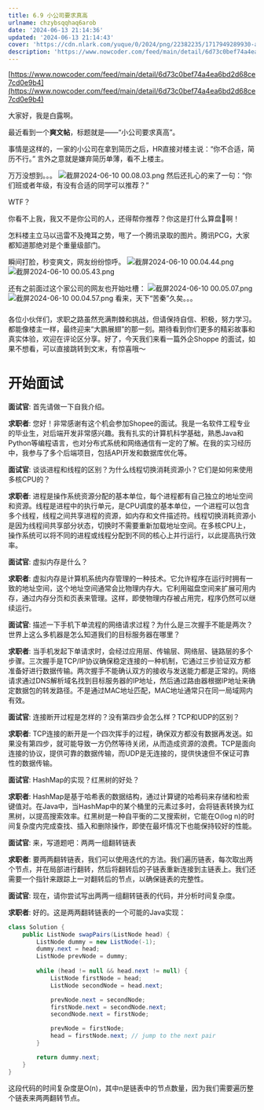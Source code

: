 ```yaml
---
title: 6.9 小公司要求真高
urlname: chzybsqqhaq6arob
date: '2024-06-13 21:14:36'
updated: '2024-06-13 21:14:43'
cover: 'https://cdn.nlark.com/yuque/0/2024/png/22382235/1717949289930-a385e4b9-6963-4802-95a9-0d0351f39960.png'
description: 'https://www.nowcoder.com/feed/main/detail/6d73c0bef74a4ea6bd2d68ce7cd0e9b4大家好，我是白露啊。最近看到一个爽文帖，标题就是——“小公司要求真高”。事情是这样的，一家的小公司在拿到简历之后，HR直接对楼主说：“你不合适，简...'
---
```

[https://www.nowcoder.com/feed/main/detail/6d73c0bef74a4ea6bd2d68ce7cd0e9b4](https://www.nowcoder.com/feed/main/detail/6d73c0bef74a4ea6bd2d68ce7cd0e9b4)

大家好，我是白露啊。

最近看到一个**爽文帖**，标题就是——“小公司要求真高”。

事情是这样的，一家的小公司在拿到简历之后，HR直接对楼主说：“你不合适，简历不行。” 言外之意就是嫌弃简历单薄，看不上楼主。

万万没想到。。。
![截屏2024-06-10 00.08.03.png](https://oss1.aistar.cool/elog-offer-now/3f23d011d5af33a5ed8f80a445c8c814.png)
然后还扎心的来了一句：“你们班或者年级，有没有合适的同学可以推荐？”

WTF？

你看不上我，我又不是你公司的人，还得帮你推荐？你这是打什么算盘🧮啊！

怎料楼主立马以迅雷不及掩耳之势，甩了一个腾讯录取的图片。腾讯PCG，大家都知道那绝对是个重量级部门。

瞬间打脸，秒变爽文，网友纷纷惊呼。
![截屏2024-06-10 00.04.44.png](https://oss1.aistar.cool/elog-offer-now/029bb6c6e0f53fff2bebd6bab41b6cd9.png)
![截屏2024-06-10 00.05.43.png](https://oss1.aistar.cool/elog-offer-now/e90562d9ae89396d267b687558e3ed62.png)

还有之前面过这个家公司的网友也开始吐槽：
![截屏2024-06-10 00.05.07.png](https://oss1.aistar.cool/elog-offer-now/1e10f77a96f1d3facb133e8fb2c80aee.png)
![截屏2024-06-10 00.04.57.png](https://oss1.aistar.cool/elog-offer-now/574abc5791f270d6a660d17c711827ba.png)
看来，天下“苦秦”久矣。。。
### 
各位小伙伴们，求职之路虽然充满荆棘和挑战，但请保持自信、积极，努力学习。都能像楼主一样，最终迎来“大鹏展翅”的那一刻。期待看到你们更多的精彩故事和真实体验，欢迎在评论区分享。好了，今天我们来看一篇外企Shoppe 的面试，如果不想看，可以直接跳转到文末，有惊喜哦～
# 开始面试
**面试官**: 首先请做一下自我介绍。 

**求职者**: 您好！非常感谢有这个机会参加Shopee的面试。我是一名软件工程专业的毕业生，对后端开发非常感兴趣。我有扎实的计算机科学基础，熟悉Java和Python等编程语言，也对分布式系统和网络通信有一定的了解。在我的实习经历中，我参与了多个后端项目，包括API开发和数据库优化等。 

**面试官**: 谈谈进程和线程的区别？为什么线程切换消耗资源小？它们是如何来使用多核CPU的？ 

**求职者**: 进程是操作系统资源分配的基本单位，每个进程都有自己独立的地址空间和资源。线程是进程中的执行单元，是CPU调度的基本单位，一个进程可以包含多个线程，线程之间共享进程的资源，如内存和文件描述符。线程切换消耗资源小是因为线程间共享部分状态，切换时不需要重新加载地址空间。在多核CPU上，操作系统可以将不同的进程或线程分配到不同的核心上并行运行，以此提高执行效率。 

**面试官**: 虚拟内存是什么？ 

**求职者**: 虚拟内存是计算机系统内存管理的一种技术。它允许程序在运行时拥有一致的地址空间，这个地址空间通常会比物理内存大。它利用磁盘空间来扩展可用内存，通过内存分页和页表来管理。这样，即使物理内存被占用完，程序仍然可以继续运行。 

**面试官**: 描述一下手机下单流程的网络请求过程？为什么是三次握手不能是两次？世界上这么多机器是怎么知道我们的目标服务器在哪里？ 

**求职者**: 当手机发起下单请求时，会经过应用层、传输层、网络层、链路层的多个步骤。三次握手是TCP/IP协议确保稳定连接的一种机制，它通过三步验证双方都准备好进行数据传输。两次握手不能确认双方的接收与发送能力都是正常的。网络请求通过DNS解析域名找到目标服务器的IP地址，然后通过路由器根据IP地址来确定数据包的转发路径。不是通过MAC地址匹配，MAC地址通常只在同一局域网内有效。 

**面试官**: 连接断开过程是怎样的？没有第四步会怎么样？TCP和UDP的区别？ 

**求职者**: TCP连接的断开是一个四次挥手的过程，确保双方都没有数据再发送。如果没有第四步，就可能导致一方仍然等待关闭，从而造成资源的浪费。TCP是面向连接的协议，提供可靠的数据传输，而UDP是无连接的，提供快速但不保证可靠性的数据传输。 

**面试官**: HashMap的实现？红黑树的好处？ 

**求职者**: HashMap是基于哈希表的数据结构，通过计算键的哈希码来存储和检索键值对。在Java中，当HashMap中的某个桶里的元素过多时，会将链表转换为红黑树，以提高搜索效率。红黑树是一种自平衡的二叉搜索树，它能在O(log n)的时间复杂度内完成查找、插入和删除操作，即使在最坏情况下也能保持较好的性能。 

**面试官**: 来，写道题吧：两两一组翻转链表

**求职者**: 要两两翻转链表，我们可以使用迭代的方法。我们遍历链表，每次取出两个节点，并在局部进行翻转，然后将翻转后的子链表重新连接到主链表上。我们还需要一个指针来跟踪上一对翻转后的节点，以确保链表的完整性。

**面试官**: 现在，请你尝试写出两两一组翻转链表的代码，并分析时间复杂度。

**求职者**: 好的。这是两两翻转链表的一个可能的Java实现：

```java
class Solution {
    public ListNode swapPairs(ListNode head) {
        ListNode dummy = new ListNode(-1);
        dummy.next = head;
        ListNode prevNode = dummy;
        
        while (head != null && head.next != null) {
            ListNode firstNode = head;
            ListNode secondNode = head.next;

            prevNode.next = secondNode;
            firstNode.next = secondNode.next;
            secondNode.next = firstNode;

            prevNode = firstNode;
            head = firstNode.next; // jump to the next pair
        }

        return dummy.next;
    }
}
```

这段代码的时间复杂度是O(n)，其中n是链表中的节点数量，因为我们需要遍历整个链表来两两翻转节点。

